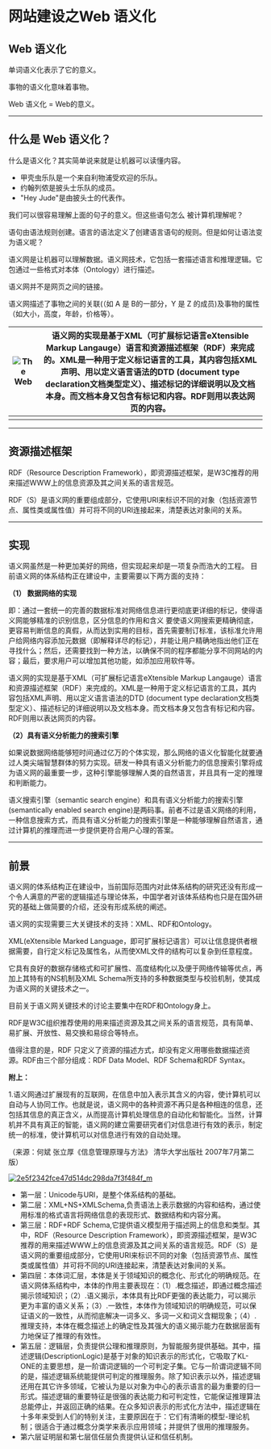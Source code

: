 # 网站建设之Web 语义化

## Web 语义化



单词语义化表示了它的意义。

事物的语义化意味着事物。

Web 语义化 = Web的意义。

------

## 什么是 Web 语义化？

什么是语义化？其实简单说来就是让机器可以读懂内容。

- 甲壳虫乐队是一个来自利物浦受欢迎的乐队。
- 约翰列侬是披头士乐队的成员。
- "Hey Jude"是由披头士的代表作。

我们可以很容易理解上面的句子的意义。但这些语句怎么 被计算机理解呢？

语句由语法规则创建。语言的语法定义了创建语言语句的规则。但是如何让语法变为语义呢？

语义网是让机器可以理解数据。语义网技术，它包括一套描述语言和推理逻辑。它包通过一些格式对本体（Ontology）进行描述。

语义网并不是网页之间的链接。

语义网描述了事物之间的关联(（如 A 是 B的一部分，Y 是 Z 的成员)及事物的属性（如大小，高度，年龄，价格等）。

| ![The Web](https://7n.w3cschool.cn/statics/images/course/semweb.gif) | 语义网的实现是基于XML（可扩展标记语言eXtensible Markup Langauge）语言和资源描述框架（RDF）来完成的。XML是一种用于定义标记语言的工具，其内容包括XML声明、用以定义语言语法的DTD (document type declaration文档类型定义）、描述标记的详细说明以及文档本身。而文档本身又包含有标记和内容。RDF则用以表达网页的内容。 |
| ------------------------------------------------------------ | ------------------------------------------------------------ |
|                                                              |                                                              |



------

## 资源描述框架

RDF（Resource Description Framework），即资源描述框架，是W3C推荐的用来描述WWW上的信息资源及其之间关系的语言规范。

RDF（S）是语义网的重要组成部分，它使用URI来标识不同的对象（包括资源节点、属性类或属性值）并可将不同的URI连接起来，清楚表达对象间的关系。



------

## 实现

语义网虽然是一种更加美好的网络，但实现起来却是一项复杂而浩大的工程。 目前语义网的体系结构正在建设中，主要需要以下两方面的支持：

**（1） 数据网络的实现**

即：通过一套统一的完善的数据标准对网络信息进行更彻底更详细的标记，使得语义网能够精准的识别信息，区分信息的作用和含义 要使语义网搜索更精确彻底，更容易判断信息的真假，从而达到实用的目标，首先需要制订标准，该标准允许用户给网络内容添加元数据（即解释详尽的标记），并能让用户精确地指出他们正在寻找什么；然后，还需要找到一种方法，以确保不同的程序都能分享不同网站的内容；最后，要求用户可以增加其他功能，如添加应用软件等。

语义网的实现是基于XML（可扩展标记语言eXtensible Markup Langauge）语言和资源描述框架（RDF）来完成的。XML是一种用于定义标记语言的工具，其内容包括XML声明、用以定义语言语法的DTD (document type declaration文档类型定义）、描述标记的详细说明以及文档本身。而文档本身又包含有标记和内容。RDF则用以表达网页的内容。

**（2）具有语义分析能力的搜索引擎**

如果说数据网络能够短时间通过亿万的个体实现，那么网络的语义化智能化就要通过人类尖端智慧群体的努力实现。研发一种具有语义分析能力的信息搜索引擎将成为语义网的最重要一步，这种引擎能够理解人类的自然语言，并且具有一定的推理和判断能力。

语义搜索引擎（semantic search engine）和具有语义分析能力的搜索引擎(semantically enabled search engine)是两码事。前者不过是语义网络的利用，一种信息搜索方式，而具有语义分析能力的搜索引擎是一种能够理解自然语言，通过计算机的推理而进一步提供更符合用户心理的答案。

------

## 前景

语义网的体系结构正在建设中，当前国际范围内对此体系结构的研究还没有形成一个令人满意的严密的逻辑描述与理论体系，中国学者对该体系结构也只是在国外研究的基础上做简要的介绍，还没有形成系统的阐述。

语义网的实现需要三大关键技术的支持：XML、RDF和Ontology。

XML(eXtensible Marked Language，即可扩展标记语言）可以让信息提供者根据需要，自行定义标记及属性名，从而使XML文件的结构可以复杂到任意程度。

它具有良好的数据存储格式和可扩展性、高度结构化以及便于网络传输等优点，再加上其特有的NS机制及XML Schema所支持的多种数据类型与校验机制，使其成为语义网的关键技术之一。

目前关于语义网关键技术的讨论主要集中在RDF和Ontology身上。

RDF是W3C组织推荐使用的用来描述资源及其之间关系的语言规范，具有简单、易扩展、开放性、易交换和易综合等特点。

值得注意的是，RDF 只定义了资源的描述方式，却没有定义用哪些数据描述资源。RDF由三个部分组成：RDF Data Model、RDF Schema和RDF Syntax。

**附上：**

1.语义网通过扩展现有的互联网，在信息中加入表示其含义的内容，使计算机可以自动与人协同工作。也就是说，语义网中的各种资源不再只是各种相连的信息，还包括其信息的真正含义，从而提高计算机处理信息的自动化和智能化。当然，计算机并不具有真正的智能，语义网的建立需要研究者们对信息进行有效的表示，制定统一的标准，使计算机可以对信息进行有效的自动处理。

（来源：何斌 张立厚《信息管理原理与方法》 清华大学出版社 2007年7月第二版）

[![2e5f2342fce47d514dc298da7f3f484f_m](https://7n.w3cschool.cn/statics/images/course/2e5f2342fce47d514dc298da7f3f484f_m.jpg)](https://www.w3cschool.cn/attachments/uploads/2013/09/2e5f2342fce47d514dc298da7f3f484f_m.jpg)

- 第一层：Unicode与URI，是整个体系结构的基础。
- 第二层：XML+NS+XMLSchema,负责语法上表示数据的内容和结构，通过使用标准的格式语言将网络信息的表现形式、数据结构和内容分离。
- 第三层：RDF+RDF Schema,它提供语义模型用于描述网上的信息和类型。其中，RDF（Resource Description Framework），即资源描述框架，是W3C推荐的用来描述WWW上的信息资源及其之间关系的语言规范。RDF（S）是语义网的重要组成部分，它使用URI来标识不同的对象（包括资源节点、属性类或属性值）并可将不同的URI连接起来，清楚表达对象间的关系。
- 第四层：本体词汇层，本体是关于领域知识的概念化、形式化的明确规范。在语义网体系结构中，本体的作用主要表现在：（1）.概念描述，即通过概念描述揭示领域知识；（2）.语义揭示，本体具有比RDF更强的表达能力，可以揭示更为丰富的语义关系；（3）.一致性，本体作为领域知识的明确规范，可以保证语义的一致性，从而彻底解决一词多义、多词一义和词义含糊现象；（4）. 推理支持，本体在概念描述上的确定性及其强大的语义揭示能力在数据层面有力地保证了推理的有效性。
- 第五层：逻辑层，负责提供公理和推理原则，为智能服务提供基础。其中，描述逻辑(DescriptionLogic)是基于对象的知识表示的形式化，它吸取了KL-ONE的主要思想，是一阶谓词逻辑的一个可判定子集。它与一阶谓词逻辑不同的是，描述逻辑系统能提供可判定的推理服务。除了知识表示以外，描述逻辑还用在其它许多领域，它被认为是以对象为中心的表示语言的最为重要的归一形式。描述逻辑的重要特征是很强的表达能力和可判定性，它能保证推理算法总能停止，并返回正确的结果。在众多知识表示的形式化方法中，描述逻辑在十多年来受到人们的特别关注，主要原因在于：它们有清晰的模型-理论机制；很适合于通过概念分类学来表示应用领域；并提供了很用的推理服务。
- 第六层证明层和第七层信任层负责提供认证和信任机制。